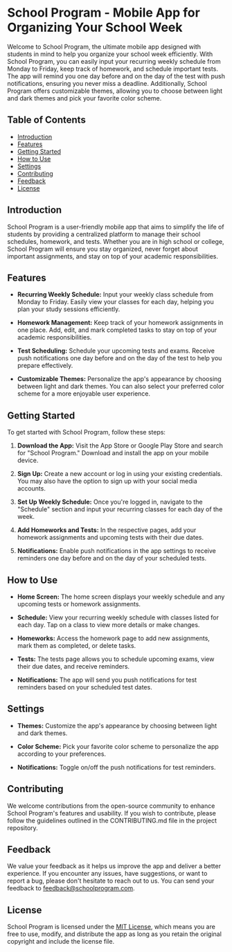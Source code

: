 # School Program - Mobile App for Organizing Your School Week

Welcome to School Program, the ultimate mobile app designed with students in mind to help you organize your school week efficiently. With School Program, you can easily input your recurring weekly schedule from Monday to Friday, keep track of homework, and schedule important tests. The app will remind you one day before and on the day of the test with push notifications, ensuring you never miss a deadline. Additionally, School Program offers customizable themes, allowing you to choose between light and dark themes and pick your favorite color scheme.

## Table of Contents

- [Introduction](#introduction)
- [Features](#features)
- [Getting Started](#getting-started)
- [How to Use](#how-to-use)
- [Settings](#settings)
- [Contributing](#contributing)
- [Feedback](#feedback)
- [License](#license)

## Introduction

School Program is a user-friendly mobile app that aims to simplify the life of students by providing a centralized platform to manage their school schedules, homework, and tests. Whether you are in high school or college, School Program will ensure you stay organized, never forget about important assignments, and stay on top of your academic responsibilities.

## Features

- **Recurring Weekly Schedule:** Input your weekly class schedule from Monday to Friday. Easily view your classes for each day, helping you plan your study sessions efficiently.

- **Homework Management:** Keep track of your homework assignments in one place. Add, edit, and mark completed tasks to stay on top of your academic responsibilities.

- **Test Scheduling:** Schedule your upcoming tests and exams. Receive push notifications one day before and on the day of the test to help you prepare effectively.

- **Customizable Themes:** Personalize the app's appearance by choosing between light and dark themes. You can also select your preferred color scheme for a more enjoyable user experience.

## Getting Started

To get started with School Program, follow these steps:

1. **Download the App:** Visit the App Store or Google Play Store and search for "School Program." Download and install the app on your mobile device.

2. **Sign Up:** Create a new account or log in using your existing credentials. You may also have the option to sign up with your social media accounts.

3. **Set Up Weekly Schedule:** Once you're logged in, navigate to the "Schedule" section and input your recurring classes for each day of the week.

4. **Add Homeworks and Tests:** In the respective pages, add your homework assignments and upcoming tests with their due dates.

5. **Notifications:** Enable push notifications in the app settings to receive reminders one day before and on the day of your scheduled tests.

## How to Use

- **Home Screen:** The home screen displays your weekly schedule and any upcoming tests or homework assignments.

- **Schedule:** View your recurring weekly schedule with classes listed for each day. Tap on a class to view more details or make changes.

- **Homeworks:** Access the homework page to add new assignments, mark them as completed, or delete tasks.

- **Tests:** The tests page allows you to schedule upcoming exams, view their due dates, and receive reminders.

- **Notifications:** The app will send you push notifications for test reminders based on your scheduled test dates.

## Settings

- **Themes:** Customize the app's appearance by choosing between light and dark themes.

- **Color Scheme:** Pick your favorite color scheme to personalize the app according to your preferences.

- **Notifications:** Toggle on/off the push notifications for test reminders.

## Contributing

We welcome contributions from the open-source community to enhance School Program's features and usability. If you wish to contribute, please follow the guidelines outlined in the CONTRIBUTING.md file in the project repository.

## Feedback

We value your feedback as it helps us improve the app and deliver a better experience. If you encounter any issues, have suggestions, or want to report a bug, please don't hesitate to reach out to us. You can send your feedback to feedback@schoolprogram.com.

## License

School Program is licensed under the [MIT License](LICENSE), which means you are free to use, modify, and distribute the app as long as you retain the original copyright and include the license file.
